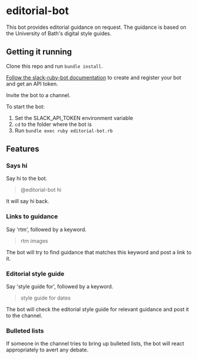 # editorial-bot

This bot provides editorial guidance on request. The guidance is based on the University of Bath's digital style guides.

## Getting it running

Clone this repo and run `bundle install`.

[Follow the slack-ruby-bot documentation](https://github.com/slack-ruby/slack-ruby-bot/blob/master/DEPLOYMENT.md) to create and register your bot and get an API token.

Invite the bot to a channel.

To start the bot:

1. Set the SLACK_API_TOKEN environment variable
2. `cd` to the folder where the bot is
3. Run `bundle exec ruby editorial-bot.rb`

## Features

### Says hi

Say hi to the bot.

> @editorial-bot hi

It will say hi back.

### Links to guidance

Say 'rtm', followed by a keyword.

> rtm images

The bot will try to find guidance that matches this keyword and post a link to it.

### Editorial style guide

Say 'style guide for', followed by a keyword.

> style guide for dates

The bot will check the editorial style guide for relevant guidance and post it to the channel.

### Bulleted lists

If someone in the channel tries to bring up bulleted lists, the bot will react appropriately to avert any debate.